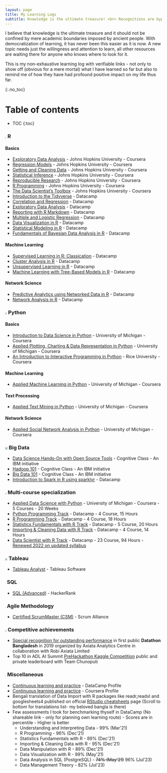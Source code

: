```yaml
---
layout: page
title: My Learning Logs
subtitle: Knowledge is the ultimate treasure! <br> Recognitions are byproducts!!
---
```


I believe that knowledge is the ultimate treasure and it should not be confined by mere academic boundaries imposed by  ancient people. With democratization of learning, it has never been this easier as it is now. A new topic needs just the willingness and attention to learn, all other resources are waiting there for anyone who knows where to look for it.

This is my non-exhaustive learning log with verifiable links  - not only to show off (obvious for a mere mortal) what I have learned so far but also to remind me of how they have had profound positive impact on my life thus far.

{:.no_toc}
# Table of contents

* TOC
{:toc}



### <img src="../img/R.svg" style="zoom:23%;" /> **R**

#### Basics

* [Exploratory Data Analysis](https://www.coursera.org/account/accomplishments/verify/XZY4VEJ66LMT) - Johns Hopkins University - Coursera
* [Regression Models](https://www.coursera.org/account/accomplishments/verify/UQWGMX68AWE2) - Johns Hopkins University - Coursera
* [Getting and Cleaning Data](https://www.coursera.org/account/accomplishments/verify/8658BFUGZFE9) - Johns Hopkins University - Coursera
* [Statistical Inference](https://www.coursera.org/account/accomplishments/verify/RN2MVULTDLGZ) - Johns Hopkins University - Coursera
* [Reproducible Research](https://www.coursera.org/account/accomplishments/verify/D3UUND2QPG7K) - Johns Hopkins University - Coursera
* [R Programming](https://www.coursera.org/account/accomplishments/verify/CXKC8QDLJ4BR) - Johns Hopkins University - Coursera
* [The Data Scientist’s Toolbox](https://www.coursera.org/account/accomplishments/verify/69DRBG5YLKZP) - Johns Hopkins University - Coursera
* [Introduction to the Tidyverse](https://www.datacamp.com/statement-of-accomplishment/course/662a991adfd4a12c93e679993720d480e8af2d67) - Datacamp
* [Correlation and Regression](https://www.datacamp.com/statement-of-accomplishment/course/0eb1e45b30f3ce08f900ae8b04f409675b09d536) - Datacamp
* [Exploratory Data Analysis](https://www.datacamp.com/statement-of-accomplishment/course/59b57bbc834036bcd00824467880b7cf17830e6c) - Datacamp
* [Reporting with R Markdown](https://www.datacamp.com/statement-of-accomplishment/course/8c30a0806c7a92ed8a584234ff5cbde6e69e9980) - Datacamp
* [Multiple and Logistic Regression](https://www.datacamp.com/statement-of-accomplishment/course/c386e7805a783966ba538796539e7585bbeb2d90) - Datacamp
* [Data Visualization in R](https://www.datacamp.com/statement-of-accomplishment/course/dfe3e2ee2e2bd1114d3775016b67b33ed4e79ce0) - Datacamp
* [Statistical Modeling in R](https://www.datacamp.com/statement-of-accomplishment/course/4cdbe695a5b0d70f9f983f360dfc86be9e86520f) - Datacamp
* [Fundamentals of Bayesian Data Analysis in R](https://www.datacamp.com/statement-of-accomplishment/course/8362f5f644b52a06d9ac0d2566a66743fa7e4207) - Datacamp

#### Machine Learning

* [Supervised Learning in R: Classication](https://www.datacamp.com/statement-of-accomplishment/course/ff6fefdfbc3e0c43d339951f36f64414eba7f062) - Datacamp
* [Cluster Analysis in R](https://www.datacamp.com/statement-of-accomplishment/course/60eb1bf597caf6a2359a359d5a203210d116591e) - Datacamp
* [Unsupervised Learning in R](https://www.datacamp.com/statement-of-accomplishment/course/c51a7b365bae49feebf336418d68656d3470feb3) - Datacamp
* [Machine Learning with Tree-Based Models in R](https://www.datacamp.com/statement-of-accomplishment/course/6c05a6029d82f2d4292297d16a721eab3c3355d6) - Datacamp

#### Network Science

* [Predictive Analytics using Networked Data in R](https://www.datacamp.com/statement-of-accomplishment/course/dcd0fa233211d43177e265647b6d4f188fe8b526) - Datacamp
* [Network Analysis in R](https://www.datacamp.com/statement-of-accomplishment/course/75e6bc2d83cb457820500872b094dafaff141a2e) - Datacamp

### <img src="../img/python.png" style="zoom:34%;" /> **Python**

#### Basics

* [Introduction to Data Science in Python](https://www.coursera.org/account/accomplishments/verify/EUDYPCB3LZ7C) - University of Michigan  - Coursera
* [Applied Plotting, Charting & Data Representation in Python](https://www.coursera.org/account/accomplishments/verify/RA3TKZSFCNXK) - University of Michigan - Coursera
* [An Introduction to Interactive Programming in Python](https://www.coursera.org/api/legacyCertificates.v1/spark/statementOfAccomplishment/972072~7161003/pdf) - Rice University - Coursera

#### Machine Learning

* [Applied Machine Learning in Python](https://www.coursera.org/account/accomplishments/verify/XSC9PJRD64PS) - University of Michigan - Coursera

#### Text  Processing

* [Applied Text Mining in Python](https://www.coursera.org/account/accomplishments/verify/HV8KNJFJLM9A) - University of Michigan - Coursera

#### Network Science

* [Applied Social Network Analysis in Python](https://www.coursera.org/account/accomplishments/records/938BHJVFXYGT) - University of Michigan - Coursera

### <img src="../img/Big_Data.png" style="zoom:47%;" />  **Big Data**

* [Data Science Hands-On with Open Source Tools](https://courses.cognitiveclass.ai/certificates/d26fa0e13bdf4edca6a1cdc5e6e4f7a8) - Cognitive Class -  An IBM initiative
* [Hadoop 101](https://courses.cognitiveclass.ai/certificates/c7c59de14c93462f9312852e655d6fed) - Cognitive Class -  An IBM initiative
* [Big Data 101](https://courses.cognitiveclass.ai/certificates/46a97883ad5c4113803c531cc4a49d08) - Cognitive Class -  An IBM initiative
* [Introduction to Spark in R using sparklyr](https://www.datacamp.com/statement-of-accomplishment/course/7f8a7908e67d7f8a8b6f60e6d6a0ba1687d01f3f) - Datacamp

### <img src="../img/certificate.png" style="zoom:26%;" /> **Multi-course specialization** 

* [Applied Data Science with Python](https://www.coursera.org/account/accomplishments/specialization/certificate/CDT3LC7DV57R)  - University of Michigan - Coursera - 5 Courses - 20 Weeks
* [Python Programming Track](https://www.datacamp.com/statement-of-accomplishment/track/0a7805367ae595950696bfc404cec2d6d404e250) - Datacamp - 4 Course, 15 Hours
* [R Programming Track](https://www.datacamp.com/statement-of-accomplishment/track/85e6c5d2c75aecc912f0ae4159c1f49c405f4e0b) - Datacamp - 4 Course, 18 Hours
* [Statistics Fundamentals with R Track](https://www.datacamp.com/statement-of-accomplishment/track/0197eaa2fa83ff7971cb4725e39824cf25a6917b) - Datacamp - 5 Course, 20 Hours
* [Importing & Cleaning Data with R Track](https://www.datacamp.com/statement-of-accomplishment/track/b83391b71cd0d6c921bcd35fdccf75408467669d) - Datacamp - 4 Course, 14 Hours
* [Data Scientist with R Track](https://www.datacamp.com/statement-of-accomplishment/track/c1275bbed27c5137502759f3e88a28bd4d1ae4ab) - Datacamp - 23 Course, 94 Hours - [Renewed 2022 on updated syllabus](https://www.datacamp.com/statement-of-accomplishment/track/d8f75292de3f0df1aa22b99bbfde4c7c86489d0e)


### <img src="../img/Tableau.png" style="zoom:45%;" /> **Tableau**

* [Tableau Analyst](https://www.youracclaim.com/badges/4c5a3dee-afc4-43a2-8723-b3edd0b13aac/linked_i) - Tableau Software

### <img src="../img/sql.png" style="zoom:10%;" /> **SQL**

* [SQL (Advanced)](https://www.hackerrank.com/certificates/1c408f1f12c6) - HackerRank

### <img src="../img/Scrum.jpg" style="zoom:10%;" /> **Agile Methodology**

* [Certified ScrumMaster (CSM)](http://bcert.me/sayxqywwt) - Scrum Alliance

### <img src="../img/win.png" style="zoom:26%;" /> **Competitive achievements**

* [Special recognition for outstanding performance](https://www.linkedin.com/in/saifkbr/detail/treasury/position:1397985585/?entityUrn=urn%3Ali%3Afsd_profileTreasuryMedia%3A(ACoAAAnkSecBiPVfrsQTC7TE5pEQtWgOh-c7DU8%2C1567054661390)&section=position%3A1397985585&treasuryCount=4) in first public **Datathon Bangladesh** in 2019 organized by Axiata Analytics Centre in collaboration with Robi Axiata Limited
* Top 10 in ADL AI Summit  [PreHackathon Kaggle Competition](https://www.kaggle.com/c/adl-ai-summit-2021-prehackathon/leaderboard) public and private leaderboard with Team Chunoputi

### <img src="../img/Others.PNG" style="zoom:17%;" /> **Miscellaneous**

* [Continuous learning and practice](https://www.datacamp.com/profile/mobijoker) - DataCamp Profile
* [Continuous learning and practice](https://www.coursera.org/user/c633aa6b555cfd24d9c99747abf8beff) - Coursera Profile
* Bengali translation of Data Import with R packages like readr,readxl and googlesheets4 published on official [RStudio cheatsheets](https://www.rstudio.com/resources/cheatsheets/) page (Scroll to bottom for translations list- my beloved bangla is there)
* Few assessments I took for benchmarking thyself in DataCamp (No shareable link - only for planning own learning route) - Scores are in percentile - Higher is better
	* Understanding and Interpreting Data - 99% (Mar'21)
	* R Programming - 96% (Dec'21)
	* Statistics Fundamentals with R - 89% (Dec'21)
	* Importing & Cleaning Data with R - 95% (Dec'21)
	* Data Manipulation with R - 89% (Dec'21)
	* Data Visualization with R - 99% (May'21)
	* Data Analysis in SQL (PostgreSQL) - ~~74% (May'21)~~ 96% (Jul'23)
	* Data Management Theory - 82% (Jul'23)








